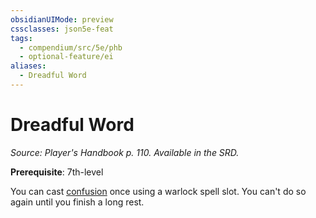 ```yaml
---
obsidianUIMode: preview
cssclasses: json5e-feat
tags:
  - compendium/src/5e/phb
  - optional-feature/ei
aliases:
  - Dreadful Word
---
```

# Dreadful Word
*Source: Player's Handbook p. 110. Available in the SRD.*  

**Prerequisite**: 7th-level

You can cast [confusion](2-Mechanics/CLI/spells/confusion.md) once using a warlock spell slot. You can't do so again until you finish a long rest.